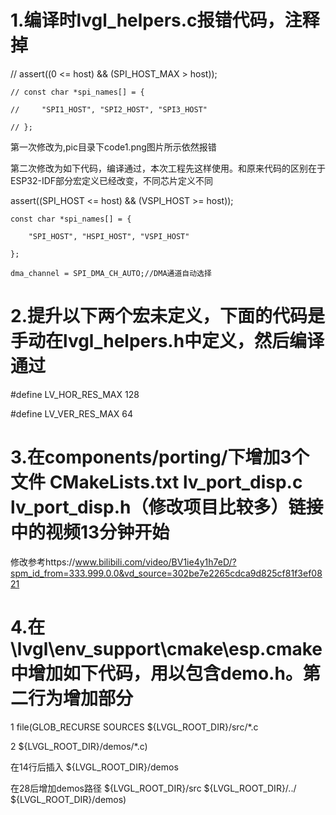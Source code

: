 # 1.编译时lvgl_helpers.c报错代码，注释掉

// assert((0 <= host) && (SPI_HOST_MAX > host));

    // const char *spi_names[] = {

    //     "SPI1_HOST", "SPI2_HOST", "SPI3_HOST"

    // };

第一次修改为,pic目录下code1.png图片所示依然报错

第二次修改为如下代码，编译通过，本次工程先这样使用。和原来代码的区别在于ESP32-IDF部分宏定义已经改变，不同芯片定义不同

assert((SPI_HOST <= host) && (VSPI_HOST >= host));

    const char *spi_names[] = {

        "SPI_HOST", "HSPI_HOST", "VSPI_HOST"

    };

    dma_channel = SPI_DMA_CH_AUTO;//DMA通道自动选择

# 2.提升以下两个宏未定义，下面的代码是手动在lvgl_helpers.h中定义，然后编译通过

#define LV_HOR_RES_MAX 128

#define LV_VER_RES_MAX 64

# 3.在components/porting/下增加3个文件 CMakeLists.txt lv_port_disp.c lv_port_disp.h（修改项目比较多）链接中的视频13分钟开始

修改参考https://www.bilibili.com/video/BV1ie4y1h7eD/?spm_id_from=333.999.0.0&vd_source=302be7e2265cdca9d825cf81f3ef0821

# 4.在\lvgl\env_support\cmake\esp.cmake 中增加如下代码，用以包含demo.h。第二行为增加部分

1 file(GLOB_RECURSE SOURCES ${LVGL_ROOT_DIR}/src/*.c
                          
2                           ${LVGL_ROOT_DIR}/demos/*.c)

在14行后插入    ${LVGL_ROOT_DIR}/demos

在28后增加demos路径 ${LVGL_ROOT_DIR}/src ${LVGL_ROOT_DIR}/../ ${LVGL_ROOT_DIR}/demos)

